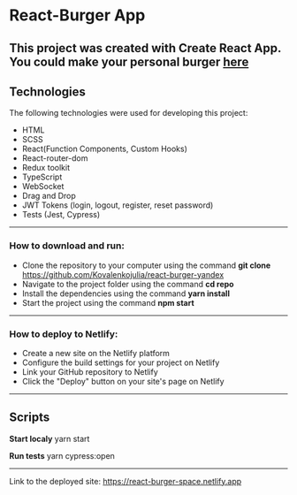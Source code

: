 # React-Burger App


This project was created with Create React App. You could make your personal burger [here](https://react-burger-space.netlify.app)
---

## Technologies

The following technologies were used for developing this project:

- HTML
- SCSS
- React(Function Components, Custom Hooks)
- React-router-dom
- Redux toolkit
- TypeScript
- WebSocket
- Drag and Drop
- JWT Tokens (login, logout, register, reset password)
- Tests (Jest, Cypress)

---
### How to download and run:

- Clone the repository to your computer using the command **git clone** https://github.com/Kovalenkojulia/react-burger-yandex
- Navigate to the project folder using the command **cd repo**
- Install the dependencies using the command **yarn install**
- Start the project using the command **npm start**
---
### How to deploy to Netlify:

- Create a new site on the Netlify platform
- Configure the build settings for your project on Netlify
- Link your GitHub repository to Netlify
- Click the "Deploy" button on your site's page on Netlify

---

## Scripts
**Start localy**  yarn start 

**Run tests**  yarn cypress:open

---
Link to the deployed site: https://react-burger-space.netlify.app


